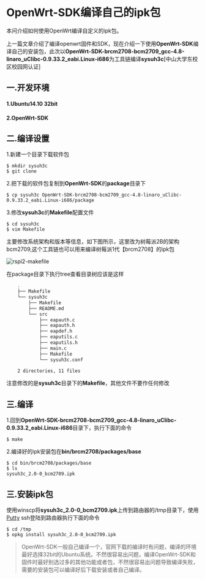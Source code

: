# OpenWrt-SDK编译自己的ipk包

本问介绍如何使用OpenWrt编译自定义的ipk包。
<!--more-->

上一篇文章介绍了编译openwrt固件和SDK，现在介绍一下使用**OpenWrt-SDK**编译自己的安装包，此次以**OpenWrt-SDK-brcm2708-bcm2709_gcc-4.8-linaro_uClibc-0.9.33.2_eabi.Linux-i686**为工具链编译**sysuh3c**[中山大学东校区校园网认证]

## 一.开发环境 
#### 1.Ubuntu14.10 32bit
#### 2.OpenWrt-SDK

## 二.编译设置 
1.新建一个目录下载软件包 

	$ mkdir sysuh3c
	$ git clone 

2.把下载的软件包复制到**OpenWrt-SDK**的**package**目录下

	$ cp sysuh3c OpenWrt-SDK-brcm2708-bcm2709_gcc-4.8-linaro_uClibc-0.9.33.2_eabi.Linux-i686/package

3.修改**sysuh3c**的**Makefile**配置文件

	$ cd sysuh3c
	$ vim Makefile

主要修改系统架构和版本等信息，如下图所示，这里改为树莓派2B的架构bcm2709,这个工具链也可以用来编译树莓派1代【brcm2708】的ipk包

![rspi2-makefile](http://7xseex.com1.z0.glb.clouddn.com/rspi2-makefile.png)

在package目录下执行tree查看目录树应该是这样

```sh
	.
	├── Makefile
	└── sysuh3c
	    ├── Makefile
	    ├── README.md
	    └── src
	        ├── eapauth.c
	        ├── eapauth.h
	        ├── eapdef.h
	        ├── eaputils.c
	        ├── eaputils.h
	        ├── main.c
	        ├── Makefile
	        └── sysuh3c.conf

	2 directories, 11 files
```
注意修改的是**sysuh3c**目录下的**Makefile**，其他文件不要作任何修改

## 三.编译 
1.回到**OpenWrt-SDK-brcm2708-bcm2709_gcc-4.8-linaro_uClibc-0.9.33.2_eabi.Linux-i686**目录下，执行下面的命令

	$ make 

2.编译好的ipk安装包在**bin/brcm2708/packages/base**

	$ cd bin/brcm2708/packages/base 
	$ ls
	sysuh3c_2.0-0_bcm2709.ipk

## 三.安装ipk包 
使用winscp将**sysuh3c_2.0-0_bcm2709.ipk**上传到路由器的/tmp目录下，使用[Putty](http://putty.org) ssh登陆到路由器执行下面的命令

	$ cd /tmp 
	$ opkg install sysuh3c_2.0-0_bcm2709.ipk

> OpenWrt-SDK一般自己编译一个，官网下载的编译时有问题，编译的环境最好选择32bit的Ubuntu系统。不然很容易出问题，编译OpenWrt-SDK和固件时最好别选过多的其他功能或者包，不然很容易出问题导致编译失败，需要的安装包可以编译好后下载安装或者自己编译。


